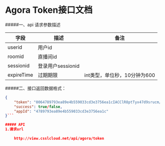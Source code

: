# Agora Token接口文档

#####一、api 请求参数描述

| 字段 | 描述 | 备注 |
| --- | --- | --- |
| userid | 用户id |  |
| roomid | 直播间id |  |
| sessionid | 登录用户sessionid |  |
| expireTime | 过期期限 | int类型，单位秒，10分钟为600  |


#####二、接口返回数据格式：
```json
{
    "token": "0064789793ea89e4b559033cd3e3756ea1cIACClR8ptTyx47d9srucm/vkOUD0xcg88UKrTL6f12RgYD1Ra00AAAAAEAAUWRqiyX4xXQEAAQCJZTBd", 
    "success": true/false,
    "appId": "4789793ea89e4b559033cd3e3756ea1c"
}```

##### API
1.请求url 
    
    http://view.csslcloud.net/api/agora/token



